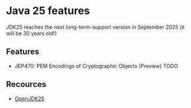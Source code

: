# Java 25 features
JDK25 reaches the next long-term-support version in September 2025 (it will be 30 years old!)

## Features
* JEP470:	PEM Encodings of Cryptographic Objects (Preview)
TODO

## Recources
* [OpenJDK25](https://openjdk.org/projects/jdk/25)
